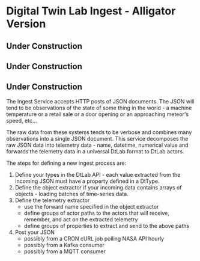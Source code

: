 # Digital Twin Lab Ingest - Alligator Version

## Under Construction

## Under Construction

## Under Construction

The Ingest Service accepts HTTP posts of JSON documents.  The JSON will
tend to be observations of the state of some thing in the world - a machine
temperature or a retail sale or a door opening or an approaching meteor's speed,
etc...

The raw data from these systems tends to be verbose and combines many
observations into a single JSON document.  This service decomposes the raw JSON
data into telemetry data - name, datetime, numerical value and forwards the
telemetry data in a universal DtLab format to DtLab actors.

The steps for defining a new ingest process are:

1. Define your types in the DtLab API - each value extracted from the incoming JSON must have a property defined in a DtType.
2. Define the object extractor if your incoming data contains arrays of objects - loading batches of time-series data.
3. Define the telemetry extractor
    * use the forward name specified in the object extractor
    * define groups of actor paths to the actors that will receive, remember, and act on the extracted telemetry
    * define groups of properties to extract and send to the above paths
4. Post your JSON
    * possibly from a CRON cURL job polling NASA API hourly
    * possibly from a Kafka consumer
    * possibly from a MQTT consumer
